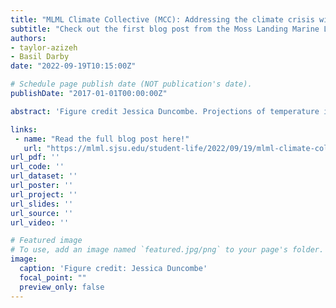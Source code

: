 ```yaml
---
title: "MLML Climate Collective (MCC): Addressing the climate crisis with collective action"
subtitle: "Check out the first blog post from the Moss Landing Marine Labs Climate Committee (MCC)."
authors:
- taylor-azizeh
- Basil Darby
date: "2022-09-19T10:15:00Z"

# Schedule page publish date (NOT publication's date).
publishDate: "2017-01-01T00:00:00Z"

abstract: 'Figure credit Jessica Duncombe. Projections of temperature into the future given different emission scenarios. Source: IPCC (2021).'

links:
 - name: "Read the full blog post here!"
   url: "https://mlml.sjsu.edu/student-life/2022/09/19/mlml-climate-collective-mcc-addressing-the-climate-crisis-with-collective-action/"
url_pdf: ''
url_code: ''
url_dataset: ''
url_poster: ''
url_project: ''
url_slides: ''
url_source: ''
url_video: ''

# Featured image
# To use, add an image named `featured.jpg/png` to your page's folder. 
image:
  caption: 'Figure credit: Jessica Duncombe'
  focal_point: ""
  preview_only: false
---
```

